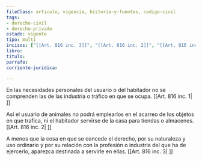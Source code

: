 ```yaml
---
fileClass: articulo, vigencia, historia-y-fuentes, codigo-civil
tags:
- derecho-civil
- derecho-privado
estado: vigente
tipo: multi
incisos: ["[[Art. 816 inc. 3]]", "[[Art. 816 inc. 2]]", "[[Art. 816 inc. 1]]"]
libro:
titulo:
parrafo:
corriente-juridica:

---
```

En las necesidades personales del usuario o del habitador no se comprenden las de las industria o tráfico en que se ocupa. [[Art. 816 inc. 1| ]]

Así el usuario de animales no podrá emplearlos en el acarreo de los objetos en que trafica, ni el habitador servirse de la casa para tiendas o almacenes. [[Art. 816 inc. 2| ]]

A menos que la cosa en que se concede el derecho, por su naturaleza y uso ordinario y por su relación con la profesión o industria del que ha de ejercerlo, aparezca destinada a servirle en ellas. [[Art. 816 inc. 3| ]]